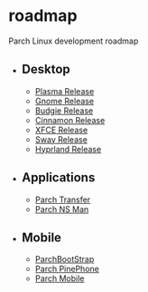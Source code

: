 # roadmap
Parch Linux development roadmap


- ## Desktop
    - [Plasma Release](./Parch/Desktop/plasma.md)
    - [Gnome Release](./Parch/Desktop/gnome.md)
    - [Budgie Release](./Parch/Desktop/budgie.md)
    - [Cinnamon Release](./Parch/Desktop/cinnamon.md)
    - [XFCE Release](./Parch/Desktop/xfce.md)
    - [Sway Release](./Parch/Desktop/sway.md)
    - [Hyprland Release](./Parch/Desktop/hyprland.md)

- ## Applications
    - [Parch Transfer](./Parch/apps/transfer.md)
    - [Parch NS Man](./Parch/apps/nsMan.md)


- ## Mobile
    - [ParchBootStrap](./Parch/Mobile/parchbootstrap.md)
    - [Parch PinePhone](./Parch/Mobile/pinephone.md)
    - [Parch Mobile](./Parch/Mobile/parchmobile.md) 